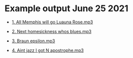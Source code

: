 # 
# Example output June 25 2021

* [1. All Memphis will go Luauna Rose.mp3](https://github.com/egcd32/plingplingpling/blob/main/example-output/1%20All%20Memphis%20will%20go%20Luauna%20Rose.mp3?raw=true)

* [2. Next homesickness whos blues.mp3](https://github.com/egcd32/plingplingpling/blob/main/example-output/2%20Next%20homesickness%20whos%20blues.mp3?raw=true)

* [3. Braun epsilon.mp3](https://github.com/egcd32/plingplingpling/blob/main/example-output/3%20Braun%20epsilon.mp3?raw=true)

* [4. Aint jazz I got N apostrophe.mp3](https://github.com/egcd32/plingplingpling/blob/main/example-output/4%20Aint%20jazz%20I%20got%20N%20apostrophe.mp3?raw=true)
